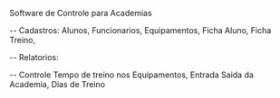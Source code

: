 Software de Controle para Academias

-- Cadastros:
   Alunos, Funcionarios, Equipamentos, Ficha Aluno,
   Ficha Treino,

-- Relatorios:

-- Controle
   Tempo de treino nos Equipamentos, Entrada Saida da Academia,
   Dias de Treino
